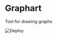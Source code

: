 # Graphart 

Tool for drawing graphs

![Deploy](https://github.com/fmota0/graphart/workflows/Deploy/badge.svg)